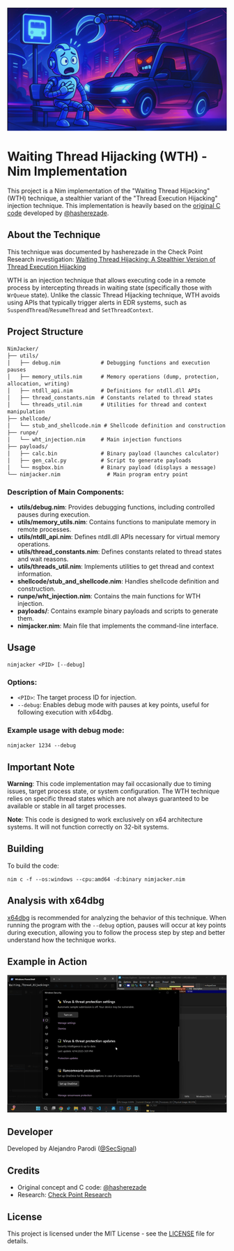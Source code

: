 ![NimJacker - Waiting Thread Hijacking in Nim](docs/banner.png)

# Waiting Thread Hijacking (WTH) - Nim Implementation

This project is a Nim implementation of the "Waiting Thread Hijacking" (WTH) technique, a stealthier variant of the "Thread Execution Hijacking" injection technique. This implementation is heavily based on the [original C code](https://github.com/hasherezade/waiting_thread_hijacking) developed by [@hasherezade](https://twitter.com/hasherezade).

## About the Technique

This technique was documented by hasherezade in the Check Point Research investigation:
[Waiting Thread Hijacking: A Stealthier Version of Thread Execution Hijacking](https://research.checkpoint.com/2025/waiting-thread-hijacking/)

WTH is an injection technique that allows executing code in a remote process by intercepting threads in waiting state (specifically those with `WrQueue` state). Unlike the classic Thread Hijacking technique, WTH avoids using APIs that typically trigger alerts in EDR systems, such as `SuspendThread`/`ResumeThread` and `SetThreadContext`.

## Project Structure

```
NimJacker/
├── utils/
│   ├── debug.nim             # Debugging functions and execution pauses
│   ├── memory_utils.nim      # Memory operations (dump, protection, allocation, writing)
│   ├── ntdll_api.nim         # Definitions for ntdll.dll APIs
│   ├── thread_constants.nim  # Constants related to thread states
│   └── threads_util.nim      # Utilities for thread and context manipulation
├── shellcode/
│   └── stub_and_shellcode.nim # Shellcode definition and construction
├── runpe/
│   └── wht_injection.nim     # Main injection functions
├── payloads/
│   ├── calc.bin              # Binary payload (launches calculator)
│   ├── gen_calc.py           # Script to generate payloads
│   └── msgbox.bin            # Binary payload (displays a message)
└── nimjacker.nim               # Main program entry point
```

### Description of Main Components:

- **utils/debug.nim**: Provides debugging functions, including controlled pauses during execution.
- **utils/memory_utils.nim**: Contains functions to manipulate memory in remote processes.
- **utils/ntdll_api.nim**: Defines ntdll.dll APIs necessary for virtual memory operations.
- **utils/thread_constants.nim**: Defines constants related to thread states and wait reasons.
- **utils/threads_util.nim**: Implements utilities to get thread and context information.
- **shellcode/stub_and_shellcode.nim**: Handles shellcode definition and construction.
- **runpe/wht_injection.nim**: Contains the main functions for WTH injection.
- **payloads/**: Contains example binary payloads and scripts to generate them.
- **nimjacker.nim**: Main file that implements the command-line interface.

## Usage

```
nimjacker <PID> [--debug]
```

### Options:
- `<PID>`: The target process ID for injection.
- `--debug`: Enables debug mode with pauses at key points, useful for following execution with x64dbg.

### Example usage with debug mode:

```
nimjacker 1234 --debug
```

## Important Note

**Warning**: This code implementation may fail occasionally due to timing issues, target process state, or system configuration. The WTH technique relies on specific thread states which are not always guaranteed to be available or stable in all target processes.

**Note**: This code is designed to work exclusively on x64 architecture systems. It will not function correctly on 32-bit systems.

## Building

To build the code:

```
nim c -f --os:windows --cpu:amd64 -d:binary nimjacker.nim
```

## Analysis with x64dbg

[x64dbg](https://x64dbg.com) is recommended for analyzing the behavior of this technique. When running the program with the `--debug` option, pauses will occur at key points during execution, allowing you to follow the process step by step and better understand how the technique works.

## Example in Action

<p align="center">
  <img src="docs/poc.gif" alt="Demo of Waiting Thread Hijacking">
</p>

## Developer

Developed by Alejandro Parodi ([@SecSignal](https://twitter.com/SecSignal))

## Credits

- Original concept and C code: [@hasherezade](https://twitter.com/hasherezade)
- Research: [Check Point Research](https://research.checkpoint.com)

## License

This project is licensed under the MIT License - see the [LICENSE](LICENSE) file for details.